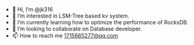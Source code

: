 - 👋 Hi, I’m @jk316
- 👀 I’m interested in LSM-Tree based kv system.
- 🌱 I’m currently learning how to optimize the performance of RocksDB.
- 💞️ I’m looking to collaborate on Database developer.
- 📫 How to reach me 1715665277@qq.com

<!---
jk316/jk316 is a ✨ special ✨ repository because its `README.md` (this file) appears on your GitHub profile.
You can click the Preview link to take a look at your changes.
--->
